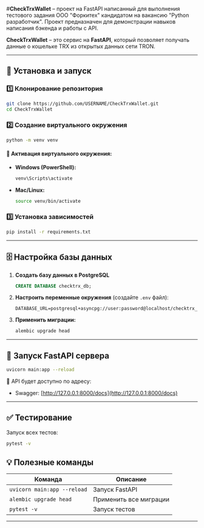 #**CheckTrxWallet** – проект на FastAPI написанный для выполнения тестового задания ООО "Форкитех" кандидатом на вакансию "Python разработчик". Проект предназначен для демонстрации навыков написания бэкенда и работы с API.  


**CheckTrxWallet** – это сервис на **FastAPI**, который позволяет получать данные о кошельке TRX из открытых данных сети TRON.

---

## 🔧 Установка и запуск

### 1️⃣ Клонирование репозитория
```sh
git clone https://github.com/USERNAME/CheckTrxWallet.git
cd CheckTrxWallet
```

### 2️⃣ Создание виртуального окружения
```sh
python -m venv venv
```
#### 🔹 **Активация виртуального окружения:**
- **Windows (PowerShell):**  
  ```sh
  venv\Scripts\activate
  ```
- **Mac/Linux:**  
  ```sh
  source venv/bin/activate
  ```

### 3️⃣ Установка зависимостей
```sh
pip install -r requirements.txt
```

---

## 🗄️ Настройка базы данных

1. **Создать базу данных в PostgreSQL**
   ```sql
   CREATE DATABASE checktrx_db;
   ```

2. **Настроить переменные окружения** (создайте `.env` файл):
   ```
   DATABASE_URL=postgresql+asyncpg://user:password@localhost/checktrx_db
   ```

3. **Применить миграции:**
   ```sh
   alembic upgrade head
   ```

---

## 🚀 Запуск FastAPI сервера
```sh
uvicorn main:app --reload
```
📌 API будет доступно по адресу:  
- Swagger: [http://127.0.0.1:8000/docs](http://127.0.0.1:8000/docs)

---

## ✅ Тестирование
Запуск всех тестов:
```sh
pytest -v
```


## 💡 Полезные команды

| Команда | Описание |
|---------|----------|
| `uvicorn main:app --reload` | Запуск FastAPI |
| `alembic upgrade head` | Применить все миграции |
| `pytest -v` | Запуск тестов |

---

